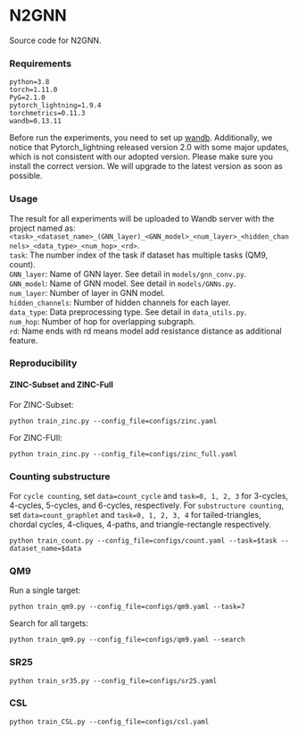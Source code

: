 # N2GNN
Source code for N2GNN.

### Requirements
```
python=3.8
torch=1.11.0
PyG=2.1.0
pytorch_lightning=1.9.4
torchmetrics=0.11.3
wandb=0.13.11
```
Before run the experiments, you need to set up [wandb](https://docs.wandb.ai/quickstart#1.-set-up-wandb). Additionally, we notice that Pytorch_lightning released version 2.0 with some major updates, which is not consistent with our adopted version. Please make sure you install the correct version. We will upgrade to the latest version as soon as possible.  

### Usage
The result for all experiments will be uploaded to Wandb server with the project named as: 
`<task>_<dataset_name>_(GNN_layer)_<GNN_model>_<num_layer>_<hidden_channels>_<data_type>_<num_hop>_<rd>`.\
`task`: The number index of the task if dataset has multiple tasks (QM9, count).\
`GNN_layer`: Name of GNN layer. See detail in `models/gnn_conv.py`.\
`GNN_model`: Name of GNN model. See detail in `models/GNNs.py`.\
`num_layer`: Number of layer in GNN model.\
`hidden_channels`: Number of hidden channels for each layer.\
`data_type`: Data preprocessing type. See detail in `data_utils.py`.\
`num_hop`: Number of hop for overlapping subgraph.\
`rd`: Name ends with rd means model add resistance distance as additional feature. 

### Reproducibility
#### ZINC-Subset and ZINC-Full
For ZINC-Subset:
```
python train_zinc.py --config_file=configs/zinc.yaml
```
For ZINC-FUll:
```
python train_zinc.py --config_file=configs/zinc_full.yaml
```

### Counting substructure
For `cycle counting`, set `data=count_cycle` and `task=0, 1, 2, 3` for 3-cycles, 4-cycles, 5-cycles, and 6-cycles, respectively.
For `substructure counting`, set `data=count_graphlet` and `task=0, 1, 2, 3, 4` for tailed-triangles, chordal cycles, 4-cliques, 4-paths, and triangle-rectangle respectively.
```
python train_count.py --config_file=configs/count.yaml --task=$task --dataset_name=$data
```

### QM9
Run a single target:
```
python train_qm9.py --config_file=configs/qm9.yaml --task=7
```
Search for all targets:
```
python train_qm9.py --config_file=configs/qm9.yaml --search
```

### SR25
```
python train_sr35.py --config_file=configs/sr25.yaml
```

### CSL
```
python train_CSL.py --config_file=configs/csl.yaml
```